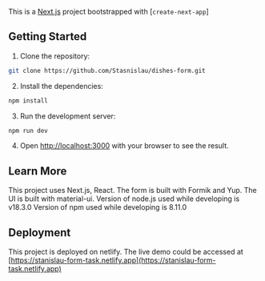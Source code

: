 This is a [Next.js](https://nextjs.org/) project bootstrapped with [`create-next-app`]

## Getting Started
1. Clone the repository:

```bash
git clone https://github.com/Stasnislau/dishes-form.git
```

2. Install the dependencies:

```bash
npm install
```
3. Run the development server:

```bash
npm run dev
```


4. Open [http://localhost:3000](http://localhost:3000) with your browser to see the result.

## Learn More

This project uses Next.js, React. The form is built with Formik and Yup. The UI is built with material-ui. 
Version of node.js used while developing is v18.3.0
Version of npm used while developing is 8.11.0

## Deployment 

This project is deployed on netlify. The live demo could be accessed at [https://stanislau-form-task.netlify.app](https://stanislau-form-task.netlify.app)
